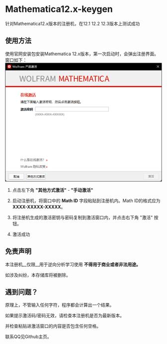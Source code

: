 # Mathematica12.x-keygen
针对Mathematica12.x版本的注册机，在12.1 12.2 12.3版本上测试成功

## 使用方法

使用官网安装包安装Mathematica 12.x版本，第一次启动时，会弹出注册界面。窗口如下：
![activwindow](images\activwindow.png)

1. 点击左下角 __"其他方式激活"__ - __"手动激活"__

2. 启动注册机，将窗口中的 __Math ID__ 字段粘贴到注册机内。Math ID的格式应为 __XXXX-XXXXX-XXXXX__。

3. 将注册机生成的激活密钥与密码复制到激活窗口内，并点击右下角 "激活" 按钮。
4. 激活成功

## 免责声明

本注册机__仅限__用于逆向分析学习使用 **不得用于商业或者非法用途。**

如涉及纠纷，本存储库将被删除。

## 遇到问题？

原理上，不管输入任何字符，程序都会计算出一个结果。

如果提示激活码/密码无效，请检查本注册机是否为最新版本。

并检查粘贴进激活窗口的内容是否包含任何空格。

联系QQ见Github主页。
